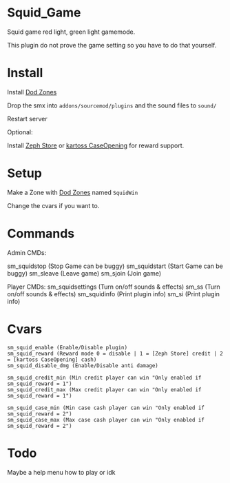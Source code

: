 # Squid_Game

[Dod Zones]: https://forums.alliedmods.net/showthread.php?p=1992342
[Zeph Store]: https://forums.alliedmods.net/showthread.php?t=276677
[kartoss CaseOpening]: https://forums.alliedmods.net/showthread.php?t=334527&amp;goto=newpost

Squid game red light, green light gamemode.

This plugin do not prove the game setting so you have to do that yourself.



# Install

Install [Dod Zones]

Drop the smx into ```addons/sourcemod/plugins``` and the sound files to ```sound/```

Restart server


Optional:

Install [Zeph Store] or [kartoss CaseOpening] for reward support.


# Setup
Make a Zone with [Dod Zones] named ```SquidWin```

Change the cvars if you want to.



# Commands

Admin CMDs:

sm_squidstop (Stop Game can be buggy)
sm_squidstart (Start Game can be buggy)
sm_sleave (Leave game)
sm_sjoin (Join game)

Player CMDs:
sm_squidsettings (Turn on/off sounds & effects)
sm_ss (Turn on/off sounds & effects)
sm_squidinfo (Print plugin info)
sm_si (Print plugin info)

# Cvars
```
sm_squid_enable (Enable/Disable plugin)
sm_squid_reward (Reward mode 0 = disable | 1 = [Zeph Store] credit | 2 = [kartoss CaseOpening] cash)
sm_squid_disable_dmg (Enable/Disable anti damage)

sm_squid_credit_min (Min credit player can win "Only enabled if sm_squid_reward = 1")
sm_squid_credit_max (Max credit player can win "Only enabled if sm_squid_reward = 1")

sm_squid_case_min (Min case cash player can win "Only enabled if sm_squid_reward = 2")
sm_squid_case_max (Max case cash player can win "Only enabled if sm_squid_reward = 2")
```

# Todo

Maybe a help menu how to play or idk
